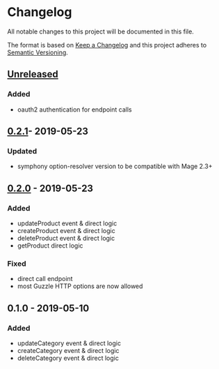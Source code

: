# Changelog

All notable changes to this project will be documented in this file.

The format is based on [Keep a Changelog](http://keepachangelog.com/) and this project adheres to [Semantic Versioning](http://semver.org/).

## [Unreleased]
### Added
- oauth2 authentication for endpoint calls

## [0.2.1]- 2019-05-23
### Updated
- symphony option-resolver version to be compatible with Mage 2.3+

## [0.2.0] - 2019-05-23
### Added
- updateProduct event & direct logic
- createProduct event & direct logic
- deleteProduct event & direct logic
- getProduct direct logic

### Fixed
- direct call endpoint
- most Guzzle HTTP options are now allowed

## 0.1.0 - 2019-05-10
### Added
- updateCategory event & direct logic
- createCategory event & direct logic
- deleteCategory event & direct logic

[Unreleased]: https://github.com/shopgate/cart-integration-sdk-php/compare/0.2.1...HEAD
[0.2.1]: https://github.com/shopgate/cart-integration-sdk-php/compare/0.2.0...0.2.1
[0.2.0]: https://github.com/shopgate/cart-integration-sdk-php/compare/0.1.0...0.2.0
